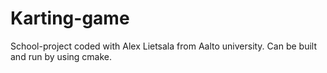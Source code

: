 # Karting-game
School-project coded with Alex Lietsala from Aalto university.
Can be built and run by using cmake.

